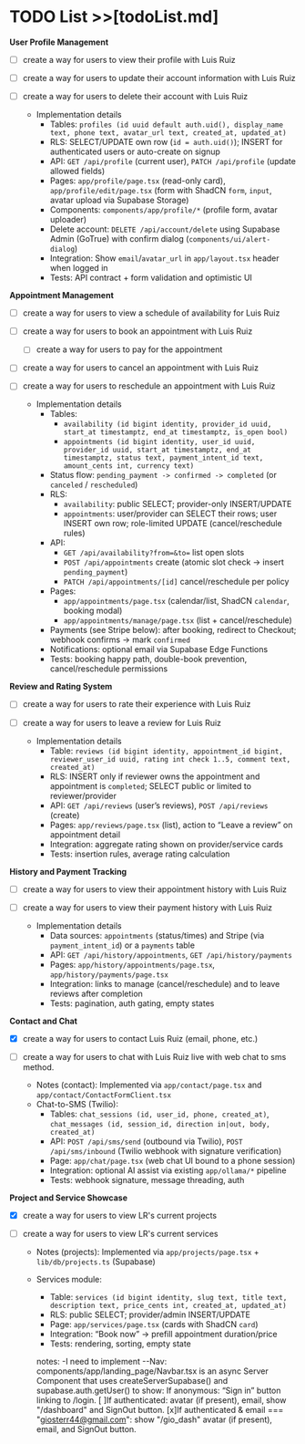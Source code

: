 # TODO List >>[todoList.md]

**User Profile Management**
- [ ] create a way for users to view their profile with Luis Ruiz
- [ ] create a way for users to update their account information with Luis Ruiz
- [ ] create a way for users to delete their account with Luis Ruiz

  - Implementation details
    - Tables: `profiles (id uuid default auth.uid(), display_name text, phone text, avatar_url text, created_at, updated_at)`
    - RLS: SELECT/UPDATE own row (`id = auth.uid()`); INSERT for authenticated users or auto-create on signup
    - API: `GET /api/profile` (current user), `PATCH /api/profile` (update allowed fields)
    - Pages: `app/profile/page.tsx` (read-only card), `app/profile/edit/page.tsx` (form with ShadCN `form`, `input`, avatar upload via Supabase Storage)
    - Components: `components/app/profile/*` (profile form, avatar uploader)
    - Delete account: `DELETE /api/account/delete` using Supabase Admin (GoTrue) with confirm dialog (`components/ui/alert-dialog`)
    - Integration: Show `email`/`avatar_url` in `app/layout.tsx` header when logged in
    - Tests: API contract + form validation and optimistic UI

**Appointment Management**
- [ ] create a way for users to view a schedule of availability for Luis Ruiz
- [ ] create a way for users to book an appointment with Luis Ruiz
	- [ ] create a way for users to pay for the appointment
- [ ] create a way for users to cancel an appointment with Luis Ruiz
- [ ] create a way for users to reschedule an appointment with Luis Ruiz

  - Implementation details
    - Tables:
      - `availability (id bigint identity, provider_id uuid, start_at timestamptz, end_at timestamptz, is_open bool)`
      - `appointments (id bigint identity, user_id uuid, provider_id uuid, start_at timestamptz, end_at timestamptz, status text, payment_intent_id text, amount_cents int, currency text)`
    - Status flow: `pending_payment -> confirmed -> completed` (or `canceled` / `rescheduled`)
    - RLS:
      - `availability`: public SELECT; provider-only INSERT/UPDATE
      - `appointments`: user/provider can SELECT their rows; user INSERT own row; role-limited UPDATE (cancel/reschedule rules)
    - API:
      - `GET /api/availability?from=&to=` list open slots
      - `POST /api/appointments` create (atomic slot check → insert `pending_payment`)
      - `PATCH /api/appointments/[id]` cancel/reschedule per policy
    - Pages:
      - `app/appointments/page.tsx` (calendar/list, ShadCN `calendar`, booking modal)
      - `app/appointments/manage/page.tsx` (list + cancel/reschedule)
    - Payments (see Stripe below): after booking, redirect to Checkout; webhook confirms → mark `confirmed`
    - Notifications: optional email via Supabase Edge Functions
    - Tests: booking happy path, double-book prevention, cancel/reschedule permissions

**Review and Rating System**
- [ ] create a way for users to rate their experience with Luis Ruiz
- [ ] create a way for users to leave a review for Luis Ruiz

  - Implementation details
    - Table: `reviews (id bigint identity, appointment_id bigint, reviewer_user_id uuid, rating int check 1..5, comment text, created_at)`
    - RLS: INSERT only if reviewer owns the appointment and appointment is `completed`; SELECT public or limited to reviewer/provider
    - API: `GET /api/reviews` (user’s reviews), `POST /api/reviews` (create)
    - Pages: `app/reviews/page.tsx` (list), action to “Leave a review” on appointment detail
    - Integration: aggregate rating shown on provider/service cards
    - Tests: insertion rules, average rating calculation

**History and Payment Tracking**
- [ ] create a way for users to view their appointment history with Luis Ruiz
- [ ] create a way for users to view their payment history with Luis Ruiz

  - Implementation details
    - Data sources: `appointments` (status/times) and Stripe (via `payment_intent_id`) or a `payments` table
    - API: `GET /api/history/appointments`, `GET /api/history/payments`
    - Pages: `app/history/appointments/page.tsx`, `app/history/payments/page.tsx`
    - Integration: links to manage (cancel/reschedule) and to leave reviews after completion
    - Tests: pagination, auth gating, empty states

**Contact and Chat**
- [x] create a way for users to contact Luis Ruiz (email, phone, etc.)
- [ ] create a way for users to chat with Luis Ruiz live with web chat to sms method.

  - Notes (contact): Implemented via `app/contact/page.tsx` and `app/contact/ContactFormClient.tsx`
  - Chat-to-SMS (Twilio):
    - Tables: `chat_sessions (id, user_id, phone, created_at)`, `chat_messages (id, session_id, direction in|out, body, created_at)`
    - API: `POST /api/sms/send` (outbound via Twilio), `POST /api/sms/inbound` (Twilio webhook with signature verification)
    - Page: `app/chat/page.tsx` (web chat UI bound to a phone session)
    - Integration: optional AI assist via existing `app/ollama/*` pipeline
    - Tests: webhook signature, message threading, auth

**Project and Service Showcase**
- [x] create a way for users to view LR's current projects
- [ ] create a way for users to view LR's current services

  - Notes (projects): Implemented via `app/projects/page.tsx` + `lib/db/projects.ts` (Supabase)
  - Services module:
    - Table: `services (id bigint identity, slug text, title text, description text, price_cents int, created_at, updated_at)`
    - RLS: public SELECT; provider/admin INSERT/UPDATE
    - Page: `app/services/page.tsx` (cards with ShadCN `card`)
    - Integration: “Book now” → prefill appointment duration/price
    - Tests: rendering, sorting, empty state




    notes:
    -I need to implement 
    --Nav: 
        components/app/landing_page/Navbar.tsx
        is an async Server Component that uses createServerSupabase() and supabase.auth.getUser() to show:
        If anonymous: “Sign in” button linking to /login.
        [ ]If authenticated: avatar (if present), email, show "/dashboard" and SignOut button.
        [x]If authenticated & email === "giosterr44@gmail.com": show "/gio_dash" avatar (if present), email, and SignOut button.